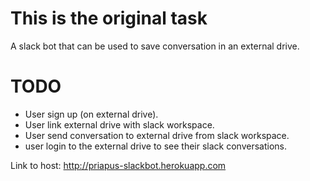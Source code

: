 # This is the original task

A slack bot that can be used to save conversation in an external drive.

# TODO

- User sign up (on external drive).
- User link external drive with slack workspace.
- User send conversation to external drive from slack workspace.
- user login to the external drive to see their slack conversations.


Link to host: http://priapus-slackbot.herokuapp.com
